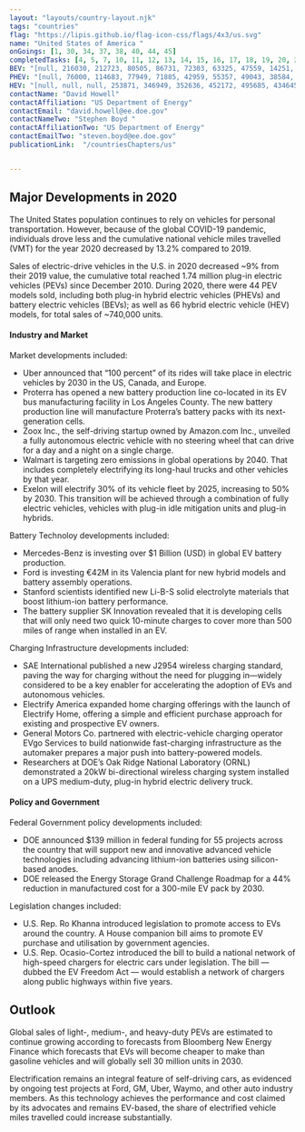 ```yaml
---
layout: "layouts/country-layout.njk"
tags: "countries"
flag: "https://lipis.github.io/flag-icon-css/flags/4x3/us.svg"
name: "United States of America "
onGoings: [1, 30, 34, 37, 38, 40, 44, 45]
completedTasks: [4, 5, 7, 10, 11, 12, 13, 14, 15, 16, 17, 18, 19, 20, 21, 22, 24, 25, 26, 28, 29]
BEV: "[null, 216030, 212723, 80505, 86731, 72303, 63325, 47559, 14251, null, null]"
PHEV: "[null, 76000, 114683, 77949, 71885, 42959, 55357, 49043, 38584, null, null]"
HEV: "[null, null, null, 253871, 346949, 352636, 452172, 495685, 434645, null, null]"
contactName: "​David Howell"
contactAffiliation: "US Department of Energy"
contactEmail: "david.howell@ee.doe.gov"
contactNameTwo: "​​​​​​Stephen Boyd "
contactAffiliationTwo: "US Department of Energy"
contactEmailTwo: "steven.boyd@ee.doe.gov"
publicationLink:  "/countriesChapters/us"


---
```

## Major Developments in 2020
The United States population continues to rely on vehicles for personal transportation. However, because of the global COVID-19 pandemic, individuals drove less and the cumulative national vehicle miles travelled (VMT) for the year 2020 decreased by 13.2% compared to 2019.  

Sales of electric-drive vehicles in the U.S. in 2020 decreased ~9% from their 2019 value, the cumulative total reached 1.74 million plug-in electric vehicles (PEVs) since December 2010. During 2020, there were 44 PEV models sold, including both plug-in hybrid electric vehicles (PHEVs) and battery electric vehicles (BEVs); as well as 66 hybrid electric vehicle (HEV) models, for total sales of ~740,000 units. 
#### Industry and Market 
Market developments included:  
- Uber announced that “100 percent” of its rides will take place in electric vehicles by 2030 in the US, Canada, and Europe. 
- Proterra has opened a new battery production line co-located in its EV bus manufacturing facility in Los Angeles County. The new battery production line will manufacture Proterra’s battery packs with its next-generation cells. 
- Zoox Inc., the self-driving startup owned by Amazon.com Inc., unveiled a fully autonomous electric vehicle with no steering wheel that can drive for a day and a night on a single charge. 
- Walmart is targeting zero emissions in global operations by 2040. That includes completely electrifying its long-haul trucks and other vehicles by that year. 
- Exelon will electrify 30% of its vehicle fleet by 2025, increasing to 50% by 2030. This transition will be achieved through a combination of fully electric vehicles, vehicles with plug-in idle mitigation units and plug-in hybrids. 

Battery Technoloy developments included: 

- Mercedes-Benz is investing over $1 Billion (USD) in global EV battery production. 
- Ford is investing €42M in its Valencia plant for new hybrid models and battery assembly operations. 
- Stanford scientists identified new Li-B-S solid electrolyte materials that boost lithium-ion battery performance. 
- The battery supplier SK Innovation revealed that it is developing cells that will only need two quick 10-minute charges to cover more than 500 miles of range when installed in an EV. 

Charging Infrastructure	 developments included: 

- SAE International published a new J2954 wireless charging standard, paving the way for charging without the need for plugging in—widely considered to be a key enabler for accelerating the adoption of EVs and autonomous vehicles. 
- Electrify America expanded home charging offerings with the launch of Electrify Home, offering a simple and efficient purchase approach for existing and prospective EV owners. 
- General Motors Co. partnered with electric-vehicle charging operator EVgo Services to build nationwide fast-charging infrastructure as the automaker prepares a major push into battery-powered models. 
- Researchers at DOE’s Oak Ridge National Laboratory (ORNL) demonstrated a 20kW bi-directional wireless charging system installed on a UPS medium-duty, plug-in hybrid electric delivery truck. 

#### Policy and Government  
Federal Government policy developments included: 

- DOE announced $139 million in federal funding for 55 projects across the country that will support new and innovative advanced vehicle technologies including advancing lithium-ion batteries using silicon-based anodes. 
- DOE released the Energy Storage Grand Challenge Roadmap for a 44% reduction in manufactured cost for a 300-mile EV pack by 2030.  

Legislation changes included: 

-  U.S. Rep. Ro Khanna introduced legislation to promote access to EVs around the country. A House companion bill aims to promote EV purchase and utilisation by government agencies. 
-  U.S. Rep. Ocasio-Cortez introduced the bill to build a national network of high-speed chargers for electric cars under legislation. The bill — dubbed the EV Freedom Act — would establish a network of chargers along public highways within five years. 

## Outlook   
Global sales of light-, medium-, and heavy-duty PEVs are estimated to continue growing according to forecasts from Bloomberg New Energy Finance which forecasts that EVs will become cheaper to make than gasoline vehicles and will globally sell 30 million units in 2030. 

Electrification remains an integral feature of self-driving cars, as evidenced by ongoing test projects at Ford, GM, Uber, Waymo, and other auto industry members. As this technology achieves the performance and cost claimed by its advocates and remains EV-based, the share of electrified vehicle miles travelled could increase substantially. 
   